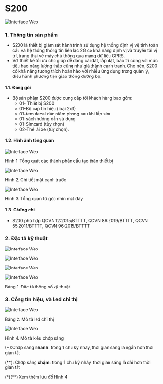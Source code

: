 # S200

<span class="icon-left6">![Interface Web](/docs/assets/images/integrated-devices/smc/s200/s200-1.png)

### 1. Thông tin sản phẩm

* S200 là thiết bị giám sát hành trình sử dụng hệ thống định vị vệ tinh toàn cầu và hệ thống thông tin liên lạc 2G có khả năng định vị và truyền tải vị trí, trạng thái về máy chủ thông qua mạng dữ liệu GPRS. 
* Với thiết kế tối ưu cho giúp dễ dàng cài đăt, lắp đặt, bảo trì cùng với mức tiêu hao năng lượng thấp cũng như giá thành cạnh tranh. Cho nên, S200 có khả năng tương thích hoàn hảo với nhiều ứng dụng trong quản lý, điều hành phương tiện giao thông đường bộ.

#### 1.1. Đóng gói
* Bộ sản phẩm S200 được cung cấp tới khách hàng bao gồm:
    * 01- Thiết bị S200
    * 01-Bộ cáp tín hiệu (loại 2x3)
    * 01-tem decal dán niêm phong sau khi lắp sim
    * 01-sách hướng dẫn sử dụng
    * 01-Simcard (tùy chọn)
    * 02-Thẻ lái xe (tùy chọn).

#### 1.2. Hình ảnh tổng quan


<span class="icon-left6">![Interface Web](/docs/assets/images/integrated-devices/smc/s200/Drawing3-nao-hop.png)

Hình 1. Tổng quát các thành phần cấu tạo thân thiết bị

<span class="icon-left6">![Interface Web](/docs/assets/images/integrated-devices/smc/s200/Drawing3-led.png)

Hình 2. Chi tiết mặt cạnh trước

<span class="icon-left6">![Interface Web](/docs/assets/images/integrated-devices/smc/s200/Drawing3-duoi.png)

Hình 3. Tổng quan từ góc nhìn mặt đáy

#### 1.3. Chứng chỉ

* S200 phù hợp QCVN 12:2015/BTTTT, QCVN 86:2019/BTTTT, QCVN 55:2011/BTTTT, QCVN 96:2015/BTTTT

### 2. Đặc tả kỹ thuật

<span style="display:block">![Interface Web](/docs/assets/images/integrated-devices/smc/s200/dac-ta-kt-1.png)


<span style="display:block">![Interface Web](/docs/assets/images/integrated-devices/smc/s200/dac-ta-kt-2.png)

<span style="display:block">![Interface Web](/docs/assets/images/integrated-devices/smc/s200/dac-ta-kt-3.png)

<span style="display:block">![Interface Web](/docs/assets/images/integrated-devices/smc/s200/dac-ta-kt-4.png)

Bảng 1. Đặc tả thông số kỹ thuật 

### 3. Cổng tín hiệu, và Led chỉ thị

<span style="display:block">![Interface Web](/docs/assets/images/integrated-devices/smc/s200/mo-ta-led-chi-thi.png)

Bảng 2. Mô tả led chỉ thị


<span style="display:block">![Interface Web](/docs/assets/images/integrated-devices/smc/s200/Drawing3-chop.png)

Hình 4. Mô tả kiểu chớp sáng

(*):Chớp sáng **nhanh**: trong 1 chu kỳ nháy, thời gian sáng là ngắn hơn thời gian tắt

(**): Chớp sáng **chậm**: trong 1 chu kỳ nháy, thời gian sáng là dài hơn thời gian tắt

(*)(**) Xem thêm lưu đồ Hình 4

